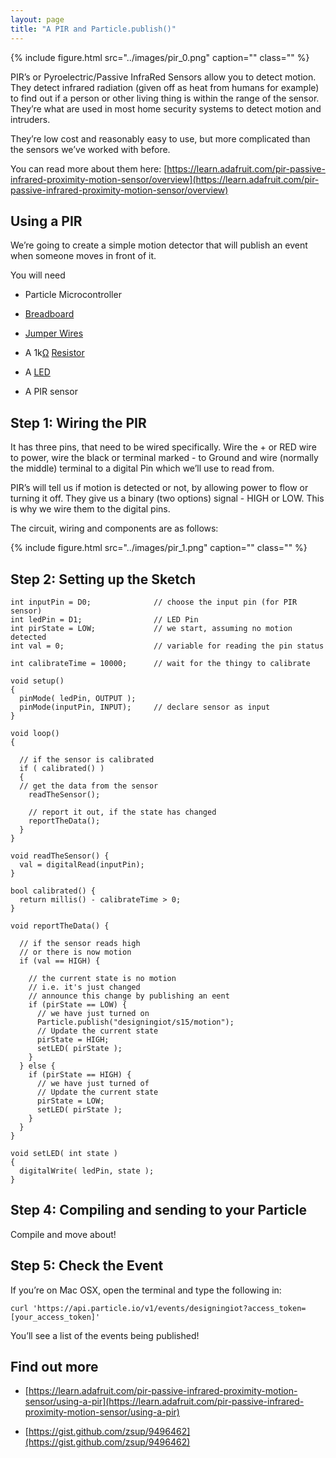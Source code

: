 ```yaml
---
layout: page
title: "A PIR and Particle.publish()"
---
```


{% include figure.html src="../images/pir_0.png" caption="" class="" %}


PIR’s or Pyroelectric/Passive InfraRed Sensors allow you to detect motion. They detect infrared radiation (given off as heat from humans for example) to find out if a person or other living thing is within the range of the sensor.  They’re what are used in most home security systems to detect motion and intruders. 

They’re low cost and reasonably easy to use, but more complicated than the sensors we’ve worked with before. 

You can read more about them here: [https://learn.adafruit.com/pir-passive-infrared-proximity-motion-sensor/overview](https://learn.adafruit.com/pir-passive-infrared-proximity-motion-sensor/overview)

## Using a PIR

We’re going to create a simple motion detector that will publish an event when someone moves in front of it. 

You will need

* Particle Microcontroller 

* [Breadboard]({{site.baseurl}}/1-a-simple-internet-appliance/breadboards)

* [Jumper Wires]({{site.baseurl}}/1-a-simple-internet-appliance/jumpers)

* A 1k[Ω](http://en.wikipedia.org/wiki/Omega) [Resistor]({{site.baseurl}}/1-a-simple-internet-appliance/resistors)

* A [LED]({{site.baseurl}}/1-a-simple-internet-appliance/leds)

* A PIR sensor

## Step 1: Wiring the PIR

It has three pins, that need to be wired specifically. Wire the + or RED wire to power, wire the black or terminal marked - to Ground and wire (normally the middle) terminal to a digital Pin which we’ll use to read from. 

PIR’s will tell us if motion is detected or not, by allowing power to flow or turning it off. They give us a binary (two options) signal - HIGH or LOW. This is why we wire them to the digital pins.

The circuit, wiring and components are as follows:

{% include figure.html src="../images/pir_1.png" caption="" class="" %}


## Step 2: Setting up the Sketch 

````
int inputPin = D0;              // choose the input pin (for PIR sensor)
int ledPin = D1;                // LED Pin
int pirState = LOW;             // we start, assuming no motion detected
int val = 0;                    // variable for reading the pin status

int calibrateTime = 10000;      // wait for the thingy to calibrate

void setup()
{
  pinMode( ledPin, OUTPUT );
  pinMode(inputPin, INPUT);     // declare sensor as input
}

void loop()
{

  // if the sensor is calibrated
  if ( calibrated() )
  {
  // get the data from the sensor
    readTheSensor();

    // report it out, if the state has changed
    reportTheData();
  }
}

void readTheSensor() {
  val = digitalRead(inputPin);
}

bool calibrated() {
  return millis() - calibrateTime > 0;
}

void reportTheData() {

  // if the sensor reads high
  // or there is now motion
  if (val == HIGH) {

    // the current state is no motion
    // i.e. it's just changed
    // announce this change by publishing an eent
    if (pirState == LOW) {
      // we have just turned on
      Particle.publish("designingiot/s15/motion");
      // Update the current state
      pirState = HIGH;
      setLED( pirState );
    }
  } else {
    if (pirState == HIGH) {
      // we have just turned of
      // Update the current state
      pirState = LOW;
      setLED( pirState );
    }
  }
}

void setLED( int state )
{
  digitalWrite( ledPin, state );
}

````


## Step 4: Compiling and sending to your Particle

Compile and move about!


## Step 5: Check the Event

If you’re on  Mac OSX, open the terminal and type the following in: 

````
curl 'https://api.particle.io/v1/events/designingiot?access_token=[your_access_token]'
````

You’ll see a list of the events being published!

## Find out more 

* [https://learn.adafruit.com/pir-passive-infrared-proximity-motion-sensor/using-a-pir](https://learn.adafruit.com/pir-passive-infrared-proximity-motion-sensor/using-a-pir) 

* [https://gist.github.com/zsup/9496462](https://gist.github.com/zsup/9496462) 

